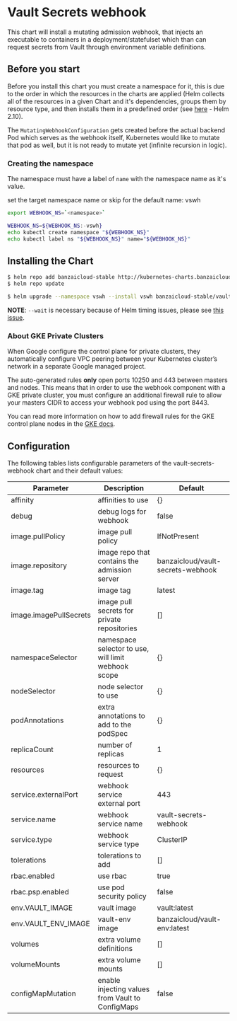 # Vault Secrets webhook

This chart will install a mutating admission webhook, that injects an executable to containers in a deployment/statefulset which than can request secrets from Vault through environment variable definitions.

## Before you start

Before you install this chart you must create a namespace for it, this is due to the order in which the resources in the charts are applied (Helm collects all of the resources in a given Chart and it's dependencies, groups them by resource type, and then installs them in a predefined order (see [here](https://github.com/helm/helm/blob/release-2.10/pkg/tiller/kind_sorter.go#L29) - Helm 2.10).

The `MutatingWebhookConfiguration` gets created before the actual backend Pod which serves as the webhook itself, Kubernetes would like to mutate that pod as well, but it is not ready to mutate yet (infinite recursion in logic).

### Creating the namespace

The namespace must have a label of `name` with the namespace name as it's value.

set the target namespace name or skip for the default name: vswh

```bash
export WEBHOOK_NS=`<namespace>`
```

```bash
WEBHOOK_NS=${WEBHOOK_NS:-vswh}
echo kubectl create namespace "${WEBHOOK_NS}"
echo kubectl label ns "${WEBHOOK_NS}" name="${WEBHOOK_NS}"
```

## Installing the Chart

```bash
$ helm repo add banzaicloud-stable http://kubernetes-charts.banzaicloud.com/branch/master
$ helm repo update
```

```bash
$ helm upgrade --namespace vswh --install vswh banzaicloud-stable/vault-secrets-webhook --wait
```

**NOTE**: `--wait` is necessary because of Helm timing issues, please see [this issue](https://github.com/banzaicloud/banzai-charts/issues/888).

### About GKE Private Clusters
When Google configure the control plane for private clusters, they automatically configure VPC peering between your Kubernetes cluster’s network in a separate Google managed project.

The auto-generated rules **only** open ports 10250 and 443 between masters and nodes. This means that in order to use the webhook component with a GKE private cluster, you must configure an additional firewall rule to allow your masters CIDR to access your webhook pod using the port 8443.

You can read more information on how to add firewall rules for the GKE control plane nodes in the [GKE docs](https://cloud.google.com/kubernetes-engine/docs/how-to/private-clusters#add_firewall_rules).
## Configuration

The following tables lists configurable parameters of the vault-secrets-webhook chart and their default values:

| Parameter              | Description                                         | Default                           |
| ---------------------- | --------------------------------------------------- | --------------------------------- |
| affinity               | affinities to use                                   | {}                                |
| debug                  | debug logs for webhook                              | false                             |
| image.pullPolicy       | image pull policy                                   | IfNotPresent                      |
| image.repository       | image repo that contains the admission server       | banzaicloud/vault-secrets-webhook |
| image.tag              | image tag                                           | latest                            |
| image.imagePullSecrets | image pull secrets for private repositories         | []                                |
| namespaceSelector      | namespace selector to use, will limit webhook scope | {}                                |
| nodeSelector           | node selector to use                                | {}                                |
| podAnnotations         | extra annotations to add to the podSpec             | {}                                |
| replicaCount           | number of replicas                                  | 1                                 |
| resources              | resources to request                                | {}                                |
| service.externalPort   | webhook service external port                       | 443                               |
| service.name           | webhook service name                                | vault-secrets-webhook             |
| service.type           | webhook service type                                | ClusterIP                         |
| tolerations            | tolerations to add                                  | []                                |
| rbac.enabled           | use rbac                                            | true                              |
| rbac.psp.enabled       | use pod security policy                             | false                             |
| env.VAULT_IMAGE        | vault image                                         | vault:latest                      |
| env.VAULT_ENV_IMAGE    | vault-env image                                     | banzaicloud/vault-env:latest      |
| volumes                | extra volume definitions                            | []                                |
| volumeMounts           | extra volume mounts                                 | []                                |
| configMapMutation      | enable injecting values from Vault to ConfigMaps    | false                             |
